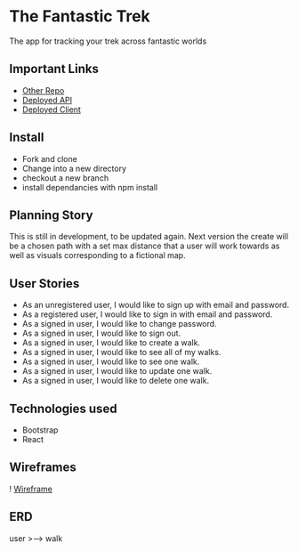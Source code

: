# The Fantastic Trek
The app for tracking your trek across fantastic worlds

## Important Links
* [Other Repo](https://github.com/ashc901/trek-api)
* [Deployed API](https://floating-fortress-29651.herokuapp.com/)
* [Deployed Client](https://ashc901.github.io/the-fantastic-trek/#/)

## Install
* Fork and clone
* Change into a new directory
* checkout a new branch
* install dependancies with npm install

## Planning Story
This is still in development, to be updated again.
Next version the create will be a chosen path with a set max distance that a user will work towards as well as visuals corresponding to a fictional map.

## User Stories
* As an unregistered user, I would like to sign up with email and password.
* As a registered user, I would like to sign in with email and password.
* As a signed in user, I would like to change password.
* As a signed in user, I would like to sign out.
* As a signed in user, I would like to create a walk.
* As a signed in user, I would like to see all of my walks.
* As a signed in user, I would like to see one walk.
* As a signed in user, I would like to update one walk.
* As a signed in user, I would like to delete one walk.

## Technologies used
* Bootstrap
* React

## Wireframes
! [Wireframe](https://i.imgur.com/xqHYeA2.jpg)

## ERD
user >--> walk
